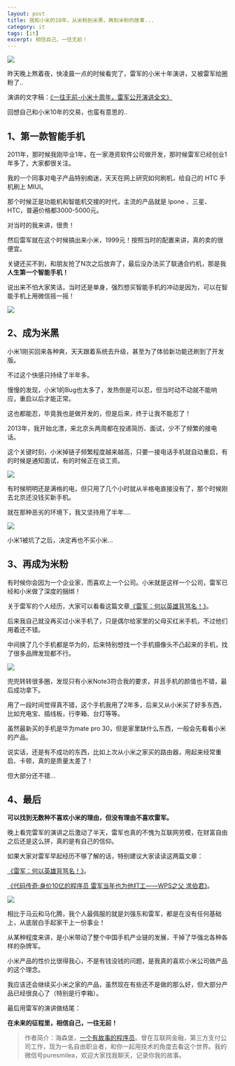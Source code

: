 ```yaml
---
layout: post
title: 我和小米的10年，从米粉到米黑，再到米粉的故事...
category: it
tags: [it]
excerpt: 相信自己，一往无前！
---
```


![](http://favorites.ren/assets/images/2020/it/mifen/mifen01.jpg) 

昨天晚上熬着夜，快凌晨一点的时候看完了，雷军的小米十年演讲，又被雷军给圈粉了..


演讲的文字稿：[《一往无前-小米十周年，雷军公开演讲全文》](https://mp.weixin.qq.com/s/_Nen4i7GuKoxJDdQpMjACg)

回想自己和小米10年的交易，也蛮有意思的..

## 1、第一款智能手机

2011年，那时候我刚毕业1年，在一家港资软件公司做开发，那时候雷军已经创业1年多了，大家都很关注。

我的一个同事对电子产品特别痴迷，天天在网上研究如何刷机，给自己的 HTC 手机刷上 MIUI。

那个时候正是功能机和智能机交接的时代，主流的产品就是 Ipone 、三星、HTC，普遍价格都3000-5000元。

对当时的我来讲，很贵！

然后雷军就在这个时候搞出来小米，1999元！按照当时的配置来讲，真的卖的很便宜。

关键还买不到，和朋友抢了N次之后放弃了，最后没办法买了联通合约机，那是我**人生第一个智能手机！**

说出来不怕大家笑话，当时还是单身，强烈想买智能手机的冲动是因为，可以在智能手机上用微信摇一摇！

![](http://favorites.ren/assets/images/2020/it/mifen/mifen02.jpg)  

## 2、成为米黑

小米1刚买回来各种爽，天天跟着系统去升级，甚至为了体验新功能还刷到了开发版。

不过这个快感只持续了半年多。

慢慢的发现，小米1的Bug也太多了，发热倒是可以忍，但当时动不动就不能响应，重启以后才能正常。

这也都能忍，毕竟我也是做开发的，但是后来，终于让我不能忍了！

2013年，我开始北漂，来北京头两周都在投递简历、面试，少不了频繁的接电话。

这个关键时刻，小米掉链子频繁程度越来越高，只要一接电话手机就自动重启，有的时候是通知面试，有的时候正在谈工资。

![](http://favorites.ren/assets/images/2020/it/mifen/mifen03.jpg) 

有时候明明还是满格的电，但只用了几个小时就从半格电直接没有了，那个时候刚去北京还没钱买新手机。

就在那种恶劣的环境下，我又坚持用了半年....

![](http://favorites.ren/assets/images/2020/it/mifen/mifen04.jpg) 

小米1被坑了之后，决定再也不买小米...

## 3、再成为米粉

有时候你会因为一个企业家，而喜欢上一个公司。小米就是这样一个公司，雷军已经和小米做了深度的捆绑！

关于雷军的个人经历，大家可以看看这篇文章[《雷军：何以英雄背骂名！》](https://mp.weixin.qq.com/s/m1LA3cnQpwmDf0UvMMNUYQ)。

后来我自己就没再买过小米手机了，只是偶尔给家里的父母买红米手机，不过他们用着还不错。

中间换了几个手机都是华为的，后来特别想找一个手机摄像头不凸起来的手机，找了很多品牌发现都不行。

![](http://favorites.ren/assets/images/2020/it/mifen/mifen05.jpg) 

兜兜转转很多圈，发现只有小米Note3符合我的要求，并且手机的颜值也不错，最后成功拿下。

用了一段时间觉得真不错，这个手机我用了2年多，后来又从小米买了好多东西，比如充电宝、插线板，行李箱、台灯等等。

虽然最新买的手机是华为mate pro 30，但是家里缺什么东西，一般会先看看小米的产品。

说实话，还是有不成功的东西，比如上次从小米之家买的路由器，用起来经常重启、卡顿，真的是质量太差了！

但大部分还不错...

## 4、最后

**可以找到无数种不喜欢小米的理由，但没有理由不喜欢雷军。**

晚上看完雷军的演讲之后激动了半天，雷军也真的不愧为互联网劳模，在财富自由之后还是这么拼，真的是有自己的信仰。

如果大家对雷军早起经历不够了解的话，特别建议大家读读这两篇文章：


[《雷军：何以英雄背骂名！》](https://mp.weixin.qq.com/s/m1LA3cnQpwmDf0UvMMNUYQ)。

[《代码传奇:身价10亿的程序员 雷军当年也为他打工——WPS之父 求伯君》](https://mp.weixin.qq.com/s/6sfvafddrDrJfHn808S-EQ)。

![](http://favorites.ren/assets/images/2020/it/mifen/mifen06.jpg) 

相比于马云和马化腾，我个人最佩服的就是刘强东和雷军，都是在没有任何基础上，从底层白手起家干上一份事业！

从某种程度来讲，是小米带动了整个中国手机产业链的发展，干掉了华强北各种各样的杂牌军。

小米产品的性价比很得我心，不是有钱没钱的问题，是我真的喜欢小米公司做产品的这个理念。

我应该还会继续买小米之家的产品，虽然现在有些还不是做的那么好，但大部分产品已经很良心了（特别是行李箱）。

最后用雷军的演讲做结尾：

**在未来的征程里，相信自己，一往无前！**

>作者简介：海森堡，[一个有故事的程序员](http://www.intelyes.xyz/life/2020/03/19/xinzi-10year.html)。曾在互联网金融，第三方支付公司工作，现为一名自由职业者，和你一起用技术的角度去看这个世界。我的微信号puresmilea，欢迎大家找我聊天，记录你我的故事。
